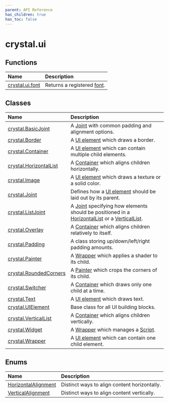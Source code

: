 ```yaml
---
parent: API Reference
has_children: true
has_toc: false
---
```


# crystal.ui

## Functions

| Name                    | Description                                                |
| :---------------------- | :--------------------------------------------------------- |
| [crystal.ui.font](font) | Returns a registered [font](https://love2d.org/wiki/Font). |

## Classes

| Name                                      | Description                                                                                                                              |
| :---------------------------------------- | :--------------------------------------------------------------------------------------------------------------------------------------- |
| [crystal.BasicJoint](basic_joint)         | A [Joint](joint) with common padding and alignment options.                                                                              |
| [crystal.Border](border)                  | A [UI element](ui_element) which draws a border.                                                                                         |
| [crystal.Container](container)            | A [UI element](ui_element) which can contain multiple child elements.                                                                    |
| [crystal.HorizontalList](horizontal_list) | A [Container](container) which aligns children horizontally.                                                                             |
| [crystal.Image](image)                    | A [UI element](ui_element) which draws a texture or a solid color.                                                                       |
| [crystal.Joint](joint)                    | Defines how a [UI element](ui_element) should be laid out by its parent.                                                                 |
| [crystal.ListJoint](list_joint)           | A [Joint](joint) specifying how elements should be positioned in a [HorizontalList](horizontal_list) or a [VerticalList](vertical_list). |
| [crystal.Overlay](overlay)                | A [Container](container) which aligns children relatively to itself.                                                                     |
| [crystal.Padding](padding)                | A class storing up/down/left/right padding amounts.                                                                                      |
| [crystal.Painter](painter)                | A [Wrapper](wrapper) which applies a shader to its child.                                                                                |
| [crystal.RoundedCorners](rounded_corners) | A [Painter](painter) which crops the corners of its child.                                                                               |
| [crystal.Switcher](switcher)              | A [Container](container) which draws only one child at a time.                                                                           |
| [crystal.Text](text)                      | A [UI element](ui_element) which draws text.                                                                                             |
| [crystal.UIElement](ui_element)           | Base class for all UI building blocks.                                                                                                   |
| [crystal.VerticalList](vertical_list)     | A [Container](container) which aligns children vertically.                                                                               |
| [crystal.Widget](widget)                  | A [Wrapper](wrapper) which manages a [Script](/crystal/api/script/script).                                                               |
| [crystal.Wrapper](wrapper)                | A [UI element](ui_element) which can contain one child element.                                                                          |

## Enums

| Name                                        | Description                                  |
| :------------------------------------------ | :------------------------------------------- |
| [HorizontalAlignment](horizontal_alignment) | Distinct ways to align content horizontally. |
| [VerticalAlignment](vertical_alignment)     | Distinct ways to align content vertically.   |
